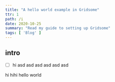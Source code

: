 ```yaml
---
title: "A hello world example in Gridsome"
ttr: 1
path: /i
date: 2020-10-25
summary: "Read my guide to setting up Gridsome"
tags: [ 'Blog' ]
---
```


## intro

- [ ] hi asd asd asd
asd asd asd

hi hihi hello world

